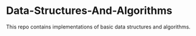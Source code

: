 Data-Structures-And-Algorithms
==============================
This repo contains implementations of basic data structures and algorithms.
